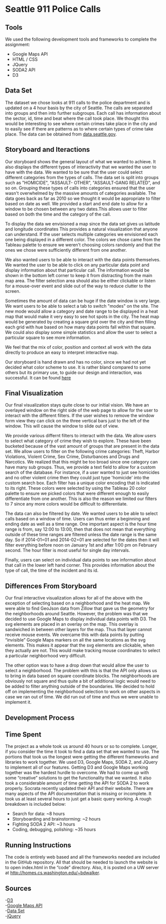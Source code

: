 Seattle 911 Police Calls 
====================
Tools
--------------------
We used the following development tools and frameworks to complete the assignment:
- Google Maps API
- HTML / CSS
- JQuery
- SODA2 API
- D3

Data Set
--------------------
The dataset we chose looks at 911 calls to the police department and is updated on a 4 hour basis by the city of Seattle. The calls are separated into groups and then into further subgroups.  Each call has information about the sector, id, time and beat where the call took place.  We thought this would be interesting to see where certain crimes take place in the city and to easily see if there are patterns as to where certain types of crime take place. The data can be obtained from <a href="https://data.seattle.gov/Public-Safety/Seattle-Police-Department-911-Incident-Response/3k2p-39jp">data.seattle.gov</a>.

Storyboard and Iteractions
--------------------
Our storyboard shows the general layout of what we wanted to achieve.  It also displays the different types of interactivity that we wanted the user to have with the data.  We wanted to be sure that the user could select different categories from the types of calls.  The data set is split into groups such as "HOMICIDE", "ASSAULT- OTHER", "ASSAULT-GANG RELATED", and so on.  Grouping these types of calls into categories ensured that the user wasn't overwhelmed by the massive amounts of categories available.  The data goes back as far as 2010 so we thought it would be appropriate to filter based on date as well.  We provided a start and end date to allow for a window to be chosen between any two dates.This allows user to filter based on both the time and the category of the call.  

To display the data we envisioned a map since the data set gives us latitude and longitude coordinates  This provides a natural visualization that anyone can understand.  If the user selects multiple categories we envisioned each one being displayed in a different color. The colors we chose came from the Tableau palette to ensure we weren't choosing colors randomly and that the ones we chose were sufficiently different from one another. 

We also wanted users to be able to interact with the data points themselves. We wanted the user to be able to click on any particular data point and display information about that particular call. The information would be shown in the bottom left corner to keep it from distracting from the main map area.  The filter selection area should also be either clickable or listen for a mouse-over event and slide out of the way to reduce clutter to the screen. 

Sometimes the amount of data can be huge if the date window is very large.  We want users to be able to select a tab to switch "modes" on the site.  The new mode would allow a category and date range to be displayed in a heat map that would make it very easy to see hot spots in the city.  The heat map would be generated by creating a square grid over the city and then filling each grid with hue based on how many data points fall within that square.  We could also display some simple statistics and allow the user to select a particular square to see more information. 

We feel that the mix of color, position and context all work with the data directly to produce an easy to interpret interactive map.

Our storyboard is hand drawn and has no color, since we had not yet decided what color scheme to use.  It is rather bland compared to some others but its primary use, to guide our design and interaction, was successful.  It can be found <a href="https://www.dropbox.com/s/k4s8lg4vby2m6tb/storyboard.pdf">here</a>

Final Visualization
--------------------
Our final visualization stays quite close to our initial vision.  We have an overlayed window on the right side of the web page to allow for the user to interact with the different filters. If the user wishes to remove the window form view they can click on the three vertical bars just to the left of the window.  This will cause the window to slide out of view.  

We provide various differnt filters to interact with the data.  We allow users to select what category of crime they wish to explore.  These have been bucketed because of the vast amount of groups that are present in the data set.  We allow users to filter on the following crime categories: Theft, Harbor Violations, Violent Crime, Sex Crime, Disturbances and Drugs and Narcotics.  We realized that this might be too broad since one category can have many sub groups.  Thus, we provide a text field to allow for a custom search of the database.  For instance, if a user wanted to just see homicides and no other violent crime then they could just type 'homicide' into the custom search box. Each filter has a unique color encoding that is indicated to its right.  These colors were selected by using the Tableau 20 color palette to ensure we picked colors that were different enough to easily differentiate from one another. This is also the reason we limited our filters to 7 since any more colors would be difficult to differentiate. 

The data can also be filtered by date.  We wanted users to be able to select calls based on a window of time.  Users can thus enter a beginning and ending date as well as a time range.  One important aspect is the hour time range is from, say 12:00 to 13:00, then that does not mean that everything outside of these time ranges are filtered unless the date range is the same day.  So if 2014-01=01 and 2014-02=01 are selected for the dates then it will filter everything before noon on January 1st and after 1:00 pm on February second.  The hour filter is most useful for single day intervals. 

Finally, users can select on individual data points to see information about that call in the lower left hand corner.  This provides information about the type of call, the time of the incident and its id. 

Differences From Storyboard
--------------------

Our final interactive visualization allows for all of the above with the exception of selecting based on a neighborhood and the heat map.  We were able to find GeoJson data from Zillow that gave us the geometry for the neighborhoods around Seattle. However, the problem was that we decided to use Google Maps to display individual data points with D3.  The svg elements are placed in an overlay on the map.  This overlay is sandwiched in between other layers for the map.  Thus that layer cannot receive mouse events.  We overcame this with data points by putting “invisible” Google Maps markers on all the same locations as the svg elements.  This makes it appear that the svg elements are clickable, when they actually are not.  This would make tracking mouse coordinates to select a particular neighborhood very difficult.  

The other option was to have a drop down that would allow the user to select a neighborhood.  The problem with this is that the API only allows us to bring in data based on square coordinate blocks.  The neighborhoods are obviously not square and thus quite a bit of additional logic would need to be added to filter anything outside of the boundaries.  We decided to hold off on implementing the neighborhood selection to work on other aspects in case we ran out of time.  We did run out of time and thus we were unable to implement it. 

Development Process
--------------------

Time Spent
--------------------
The project as a whole took us around 40 hours or so to complete. Longer, if you consider the time it took to find a data set that we wanted to use.  The portions that took us the longest were getting the different frameworks and libraries to work together.  We used D3, Google Maps, SODA 2, and JQuery to implement all of our features.  Getting D3 and Google Maps working together was the hardest hurdle to overcome.  We had to come up with some “creative” solutions to get the functionality that we wanted. It also took a considerable amount of time getting the API for SODA 2 to work properly.  Socrata recently updated their API and their website. There are many aspects of the API documentation that is missing or incomplete.  It took us at least several hours to just get a basic query working.  A rough breakdown is included below:

- Search for data: ~8 hours
- Storyboarding and brainstorming: ~2 hours
- Fighting SODA 2 API: ~3 hours
- Coding, debugging, polishing: ~35 hours

Running Instructions
--------------------
The code is entirely web based and all the frameworks needed are included in the GitHub repository.  All that should be needed to launch the website is to open index.html in the “code” directory.  Also, it is posted on a UW server at <a href="http://homes.cs.washington.edu/~bdwalker">http://homes.cs.washington.edu/~bdwalker</a>.

Sources
--------------------
-<a href="http://d3js.org">D3</a></br>
-<a href="https://developers.google.com/maps/">Google Maps API</a></br>
-<a href="https://data.seattle.gov/Public-Safety/Seattle-Police-Department-911-Incident-Response/3k2p-39jp">Data Set </a></br>
-<a href="http://www.jquery.com">jQuery</a></br>

